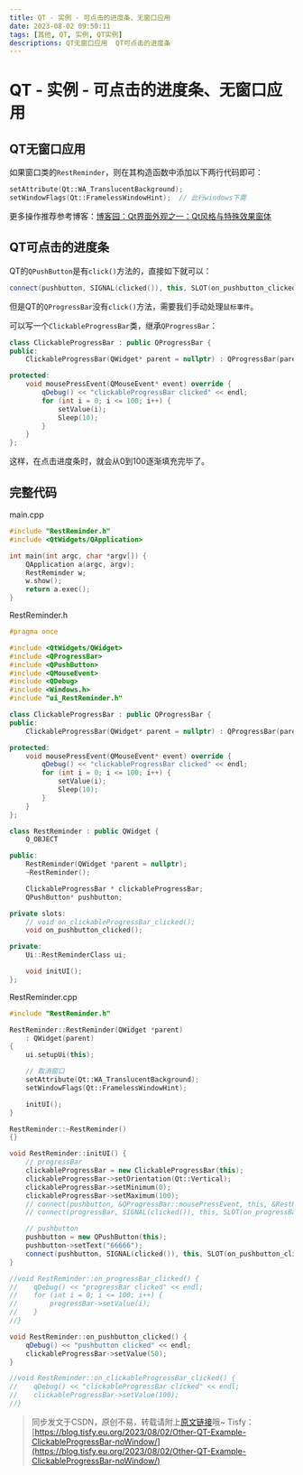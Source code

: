 ```yaml
---
title: QT - 实例 - 可点击的进度条、无窗口应用
date: 2023-08-02 09:50:11
tags: [其他, QT, 实例, QT实例]
descriptions: QT无窗口应用  QT可点击的进度条
---
```


# QT - 实例 - 可点击的进度条、无窗口应用

## QT无窗口应用

如果窗口类的```RestReminder```，则在其构造函数中添加以下两行代码即可：

```cpp
setAttribute(Qt::WA_TranslucentBackground);
setWindowFlags(Qt::FramelessWindowHint);  // 此行windows下需
```

更多操作推荐参考博客：[博客园：Qt界面外观之一：Qt风格与特殊效果窗体](https://www.cnblogs.com/linuxAndMcu/p/10133983.html#5197834)

## QT可点击的进度条

QT的```QPushButton```是有```click()```方法的，直接如下就可以：

```cpp
connect(pushbutton, SIGNAL(clicked()), this, SLOT(on_pushbutton_clicked()));
```

但是QT的```QProgressBar```没有```click()```方法，需要我们手动处理```鼠标事件```。

可以写一个```ClickableProgressBar```类，继承```QProgressBar```：

```cpp
class ClickableProgressBar : public QProgressBar {
public:
    ClickableProgressBar(QWidget* parent = nullptr) : QProgressBar(parent) {}

protected:
    void mousePressEvent(QMouseEvent* event) override {
        qDebug() << "clickableProgressBar clicked" << endl;
        for (int i = 0; i <= 100; i++) {
            setValue(i);
            Sleep(10);
        }
    }
};
```

这样，在点击进度条时，就会从0到100逐渐填充完毕了。

## 完整代码

main.cpp

```cpp
#include "RestReminder.h"
#include <QtWidgets/QApplication>

int main(int argc, char *argv[]) {
    QApplication a(argc, argv);
    RestReminder w;
    w.show();
    return a.exec();
}
```

RestReminder.h

```cpp
#pragma once

#include <QtWidgets/QWidget>
#include <QProgressBar>
#include <QPushButton>
#include <QMouseEvent>
#include <QDebug>
#include <Windows.h>
#include "ui_RestReminder.h"

class ClickableProgressBar : public QProgressBar {
public:
    ClickableProgressBar(QWidget* parent = nullptr) : QProgressBar(parent) {}

protected:
    void mousePressEvent(QMouseEvent* event) override {
        qDebug() << "clickableProgressBar clicked" << endl;
        for (int i = 0; i <= 100; i++) {
            setValue(i);
            Sleep(10);
        }
    }
};

class RestReminder : public QWidget {
    Q_OBJECT

public:
    RestReminder(QWidget *parent = nullptr);
    ~RestReminder();

    ClickableProgressBar * clickableProgressBar;
    QPushButton* pushbutton;

private slots:
    // void on_clickableProgressBar_clicked();
    void on_pushbutton_clicked();

private:
    Ui::RestReminderClass ui;

    void initUI();
};
```

RestReminder.cpp

```cpp
#include "RestReminder.h"

RestReminder::RestReminder(QWidget *parent)
    : QWidget(parent)
{
    ui.setupUi(this);

    // 取消窗口
    setAttribute(Qt::WA_TranslucentBackground);
    setWindowFlags(Qt::FramelessWindowHint);

    initUI();
}

RestReminder::~RestReminder()
{}

void RestReminder::initUI() {
    // progressBar
    clickableProgressBar = new ClickableProgressBar(this);
    clickableProgressBar->setOrientation(Qt::Vertical);
    clickableProgressBar->setMinimum(0);
    clickableProgressBar->setMaximum(100);
    // connect(pushbutton, &QProgressBar::mousePressEvent, this, &RestReminder::on_pushbutton_clicked);
    // connect(progressBar, SIGNAL(clicked()), this, SLOT(on_progressBar_clicked()));

    // pushbutton
    pushbutton = new QPushButton(this);
    pushbutton->setText("66666");
    connect(pushbutton, SIGNAL(clicked()), this, SLOT(on_pushbutton_clicked()));
}

//void RestReminder::on_progressBar_clicked() {
//    qDebug() << "progressBar clicked" << endl;
//    for (int i = 0; i <= 100; i++) {
//        progressBar->setValue(i);
//    }
//}

void RestReminder::on_pushbutton_clicked() {
    qDebug() << "pushbutton clicked" << endl;
    clickableProgressBar->setValue(50);
}

//void RestReminder::on_clickableProgressBar_clicked() {
//    qDebug() << "clickableProgressBar clicked" << endl;
//    clickableProgressBar->setValue(100);
//}
```

> 同步发文于CSDN，原创不易，转载请附上[原文链接](https://blog.tisfy.eu.org/2023/08/02/Other-QT-Example-ClickableProgressBar-noWindow/)哦~
> Tisfy：[https://blog.tisfy.eu.org/2023/08/02/Other-QT-Example-ClickableProgressBar-noWindow/](https://blog.tisfy.eu.org/2023/08/02/Other-QT-Example-ClickableProgressBar-noWindow/)
